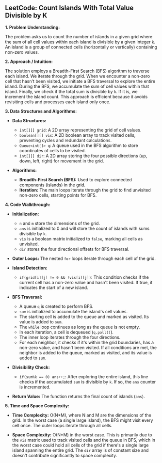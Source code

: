 ## LeetCode: Count Islands With Total Value Divisible by K

**1. Problem Understanding:**

The problem asks us to count the number of islands in a given grid where the sum of all cell values within each island is divisible by a given integer `k`.  An island is a group of connected cells (horizontally or vertically) containing non-zero values.

**2. Approach / Intuition:**

The solution employs a Breadth-First Search (BFS) algorithm to traverse each island.  We iterate through the grid. When we encounter a non-zero cell that hasn't been visited, we initiate a BFS traversal to explore the entire island. During the BFS, we accumulate the sum of cell values within that island.  Finally, we check if the total sum is divisible by `k`. If it is, we increment the island count.  This approach is efficient because it avoids revisiting cells and processes each island only once.

**3. Data Structures and Algorithms:**

* **Data Structures:**
    * `int[][] grid`:  A 2D array representing the grid of cell values.
    * `boolean[][] vis`: A 2D boolean array to track visited cells, preventing cycles and redundant calculations.
    * `Queue<int[]> q`: A queue used in the BFS algorithm to store coordinates of cells to be visited.
    * `int[][] dir`: A 2D array storing the four possible directions (up, down, left, right) for movement in the grid.

* **Algorithms:**
    * **Breadth-First Search (BFS):**  Used to explore connected components (islands) in the grid.
    * **Iteration:** The main loops iterate through the grid to find unvisited non-zero cells, starting points for BFS.


**4. Code Walkthrough:**

* **Initialization:**
    * `n` and `m` store the dimensions of the grid.
    * `ans` is initialized to 0 and will store the count of islands with sums divisible by `k`.
    * `vis` is a boolean matrix initialized to `false`, marking all cells as unvisited.
    * `dir` stores the four directional offsets for BFS traversal.


* **Outer Loops:** The nested `for` loops iterate through each cell of the grid.


* **Island Detection:**
    * `if(grid[i][j] != 0 && !vis[i][j])`: This condition checks if the current cell has a non-zero value and hasn't been visited. If true, it indicates the start of a new island.


* **BFS Traversal:**
    * A queue `q` is created to perform BFS.
    * `sum` is initialized to accumulate the island's cell values.
    * The starting cell is added to the queue and marked as visited. Its value is added to `sum`.
    * The `while` loop continues as long as the queue is not empty.
    * In each iteration, a cell is dequeued (`q.poll()`).
    * The inner loop iterates through the four directions.
    * For each neighbor, it checks if it's within the grid boundaries, has a non-zero value, and hasn't been visited. If all conditions are met, the neighbor is added to the queue, marked as visited, and its value is added to `sum`.


* **Divisibility Check:**
    * `if(sum%k == 0) ans++;`: After exploring the entire island, this line checks if the accumulated `sum` is divisible by `k`. If so, the `ans` counter is incremented.


* **Return Value:** The function returns the final count of islands (`ans`).


**5. Time and Space Complexity:**

* **Time Complexity:** O(N*M), where N and M are the dimensions of the grid.  In the worst case (a single large island), the BFS might visit every cell once. The outer loops iterate through all cells.

* **Space Complexity:** O(N*M) in the worst case.  This is primarily due to the `vis` matrix used to track visited cells and the queue in BFS, which in the worst case could hold all cells of the grid if there's a single large island spanning the entire grid.  The `dir` array is of constant size and doesn't contribute significantly to space complexity.
